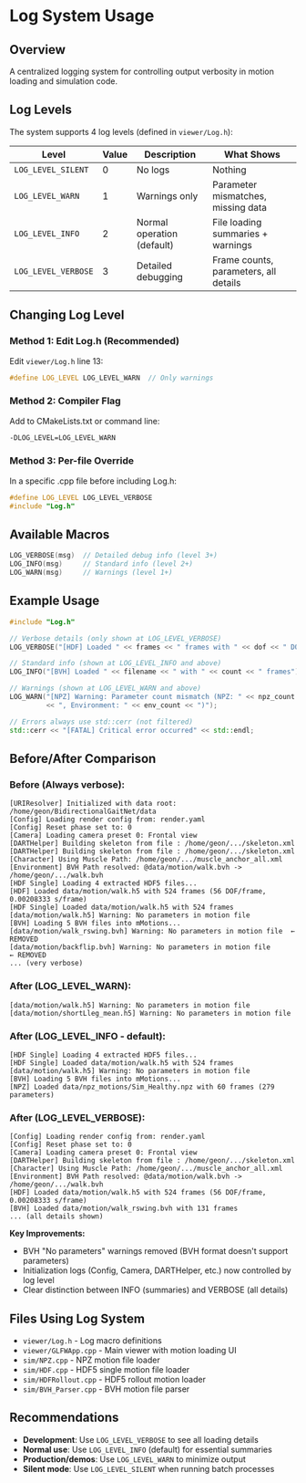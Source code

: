 # Log System Usage

## Overview
A centralized logging system for controlling output verbosity in motion loading and simulation code.

## Log Levels

The system supports 4 log levels (defined in `viewer/Log.h`):

| Level | Value | Description | What Shows |
|-------|-------|-------------|------------|
| `LOG_LEVEL_SILENT` | 0 | No logs | Nothing |
| `LOG_LEVEL_WARN` | 1 | Warnings only | Parameter mismatches, missing data |
| `LOG_LEVEL_INFO` | 2 | Normal operation (default) | File loading summaries + warnings |
| `LOG_LEVEL_VERBOSE` | 3 | Detailed debugging | Frame counts, parameters, all details |

## Changing Log Level

### Method 1: Edit Log.h (Recommended)
Edit `viewer/Log.h` line 13:
```cpp
#define LOG_LEVEL LOG_LEVEL_WARN  // Only warnings
```

### Method 2: Compiler Flag
Add to CMakeLists.txt or command line:
```bash
-DLOG_LEVEL=LOG_LEVEL_WARN
```

### Method 3: Per-file Override
In a specific .cpp file before including Log.h:
```cpp
#define LOG_LEVEL LOG_LEVEL_VERBOSE
#include "Log.h"
```

## Available Macros

```cpp
LOG_VERBOSE(msg)  // Detailed debug info (level 3+)
LOG_INFO(msg)     // Standard info (level 2+)
LOG_WARN(msg)     // Warnings (level 1+)
```

## Example Usage

```cpp
#include "Log.h"

// Verbose details (only shown at LOG_LEVEL_VERBOSE)
LOG_VERBOSE("[HDF] Loaded " << frames << " frames with " << dof << " DOF/frame");

// Standard info (shown at LOG_LEVEL_INFO and above)
LOG_INFO("[BVH] Loaded " << filename << " with " << count << " frames");

// Warnings (shown at LOG_LEVEL_WARN and above)
LOG_WARN("[NPZ] Warning: Parameter count mismatch (NPZ: " << npz_count
         << ", Environment: " << env_count << ")");

// Errors always use std::cerr (not filtered)
std::cerr << "[FATAL] Critical error occurred" << std::endl;
```

## Before/After Comparison

### Before (Always verbose):
```
[URIResolver] Initialized with data root: /home/geon/BidirectionalGaitNet/data
[Config] Loading render config from: render.yaml
[Config] Reset phase set to: 0
[Camera] Loading camera preset 0: Frontal view
[DARTHelper] Building skeleton from file : /home/geon/.../skeleton.xml
[DARTHelper] Building skeleton from file : /home/geon/.../skeleton.xml
[Character] Using Muscle Path: /home/geon/.../muscle_anchor_all.xml
[Environment] BVH Path resolved: @data/motion/walk.bvh -> /home/geon/.../walk.bvh
[HDF Single] Loading 4 extracted HDF5 files...
[HDF] Loaded data/motion/walk.h5 with 524 frames (56 DOF/frame, 0.00208333 s/frame)
[HDF Single] Loaded data/motion/walk.h5 with 524 frames
[data/motion/walk.h5] Warning: No parameters in motion file
[BVH] Loading 5 BVH files into mMotions...
[data/motion/walk_rswing.bvh] Warning: No parameters in motion file  ← REMOVED
[data/motion/backflip.bvh] Warning: No parameters in motion file      ← REMOVED
... (very verbose)
```

### After (LOG_LEVEL_WARN):
```
[data/motion/walk.h5] Warning: No parameters in motion file
[data/motion/shortLleg_mean.h5] Warning: No parameters in motion file
```

### After (LOG_LEVEL_INFO - default):
```
[HDF Single] Loading 4 extracted HDF5 files...
[HDF Single] Loaded data/motion/walk.h5 with 524 frames
[data/motion/walk.h5] Warning: No parameters in motion file
[BVH] Loading 5 BVH files into mMotions...
[NPZ] Loaded data/npz_motions/Sim_Healthy.npz with 60 frames (279 parameters)
```

### After (LOG_LEVEL_VERBOSE):
```
[Config] Loading render config from: render.yaml
[Config] Reset phase set to: 0
[Camera] Loading camera preset 0: Frontal view
[DARTHelper] Building skeleton from file : /home/geon/.../skeleton.xml
[Character] Using Muscle Path: /home/geon/.../muscle_anchor_all.xml
[Environment] BVH Path resolved: @data/motion/walk.bvh -> /home/geon/.../walk.bvh
[HDF] Loaded data/motion/walk.h5 with 524 frames (56 DOF/frame, 0.00208333 s/frame)
[BVH] Loaded data/motion/walk_rswing.bvh with 131 frames
... (all details shown)
```

**Key Improvements:**
- BVH "No parameters" warnings removed (BVH format doesn't support parameters)
- Initialization logs (Config, Camera, DARTHelper, etc.) now controlled by log level
- Clear distinction between INFO (summaries) and VERBOSE (all details)

## Files Using Log System

- `viewer/Log.h` - Log macro definitions
- `viewer/GLFWApp.cpp` - Main viewer with motion loading UI
- `sim/NPZ.cpp` - NPZ motion file loader
- `sim/HDF.cpp` - HDF5 single motion file loader
- `sim/HDFRollout.cpp` - HDF5 rollout motion loader
- `sim/BVH_Parser.cpp` - BVH motion file parser

## Recommendations

- **Development**: Use `LOG_LEVEL_VERBOSE` to see all loading details
- **Normal use**: Use `LOG_LEVEL_INFO` (default) for essential summaries
- **Production/demos**: Use `LOG_LEVEL_WARN` to minimize output
- **Silent mode**: Use `LOG_LEVEL_SILENT` when running batch processes
